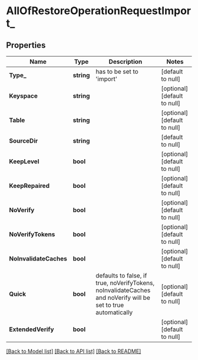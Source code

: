 # AllOfRestoreOperationRequestImport_

## Properties
Name | Type | Description | Notes
------------ | ------------- | ------------- | -------------
**Type_** | **string** | has to be set to &#x27;import&#x27;  | [default to null]
**Keyspace** | **string** |  | [optional] [default to null]
**Table** | **string** |  | [optional] [default to null]
**SourceDir** | **string** |  | [default to null]
**KeepLevel** | **bool** |  | [optional] [default to null]
**KeepRepaired** | **bool** |  | [optional] [default to null]
**NoVerify** | **bool** |  | [optional] [default to null]
**NoVerifyTokens** | **bool** |  | [optional] [default to null]
**NoInvalidateCaches** | **bool** |  | [optional] [default to null]
**Quick** | **bool** | defaults to false, if true, noVerifyTokens, noInvalidateCaches and noVerify will be set to true automatically  | [optional] [default to null]
**ExtendedVerify** | **bool** |  | [optional] [default to null]

[[Back to Model list]](../README.md#documentation-for-models) [[Back to API list]](../README.md#documentation-for-api-endpoints) [[Back to README]](../README.md)

